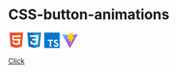 # CSS-button-animations

![HTML](tech/html.png) ![CSS](tech/css.png) ![Typescript](tech/typescript.png) ![Vite](tech/vite.png)

[Click](https://sasantazayoni.github.io/Advanced-Button-Hover-Animations/)
